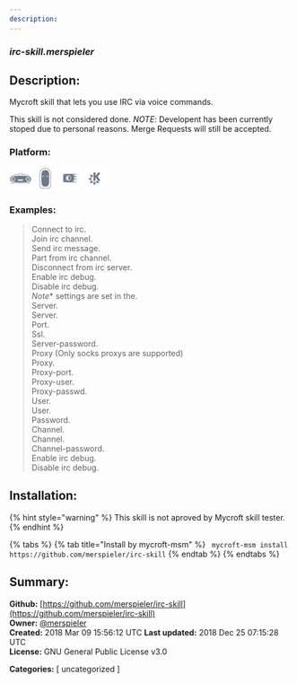 ```yaml
---
description: 
---
```


### _irc-skill.merspieler_  
## Description:  
Mycroft skill that lets you use IRC via voice commands.

This skill is not considered done.
_NOTE_: Developent has been currently stoped due to personal reasons. Merge Requests will still be accepted.  
  
  
### Platform:  
 ![Mark I](../.gitbook/assets/mark-1-icon.png)  ![Mark II](../.gitbook/assets/mark-2-icon.png)  ![Picroft](../.gitbook/assets/picroft-icon.png)  ![plasmoid](../.gitbook/assets/kde.png)   
### Examples:  
> Connect to irc.  
> Join irc channel.  
> Send irc message.  
> Part from irc channel.  
> Disconnect from irc server.  
> Enable irc debug.  
> Disable irc debug.  
> *Note** settings are set in the.  
> Server.  
> Server.  
> Port.  
> Ssl.  
> Server-password.  
> Proxy (Only socks proxys are supported)  
> Proxy.  
> Proxy-port.  
> Proxy-user.  
> Proxy-passwd.  
> User.  
> User.  
> Password.  
> Channel.  
> Channel.  
> Channel-password.  
> Enable irc debug.  
> Disable irc debug.  
  
## Installation:  
{% hint style="warning" %}
This skill is not aproved by Mycroft skill tester.
{% endhint %}
    
{% tabs %}
{% tab title="Install by mycroft-msm" %}
``` mycroft-msm install https://github.com/merspieler/irc-skill```
{% endtab %}
  {% endtabs %}
    
## Summary:  
**Github:** [https://github.com/merspieler/irc-skill](https://github.com/merspieler/irc-skill)  
**Owner:** [@merspieler](https://github.com/merspieler)  
**Created:** 2018 Mar 09 15:56:12 UTC  **Last updated:** 2018 Dec 25 07:15:28 UTC  
**License:** GNU General Public License v3.0  
  
**Categories:** [ uncategorized ]   
